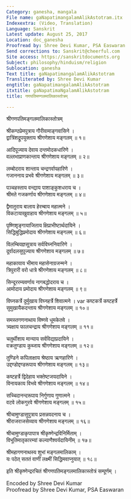 ```yaml
---
Category: ganesha, mangala
File name: gaNapatimangalamAlikAstotram.itx
Indexextra: (Video, Translation)
Language: Sanskrit
Latest update: August 25, 2017
Location: doc_ganesha
Proofread by: Shree Devi Kumar, PSA Easwaran
Send corrections to: Sanskrit@cheerful.com
Site access: https://sanskritdocuments.org
Subject: philosophy/hinduism/religion
Sublocation: ganesha
Text title: gaNapatimangalamAlikAstotram
Transliterated by: Shree Devi Kumar
engtitle: gaNapatimangalamAlikAstotram
itxtitle: gaNapatimaNgalamAlikAstotram
title: गणपतिमण्गलमालिकास्तोत्रम्

---
```

  
 श्रीगणपतिमङ्गलमालिकास्तोत्रम्   
  
श्रीकण्ठप्रेमपुत्राय गौरीवामाङ्गवासिने ।  
द्वात्रिंशद्रूपयुक्ताय श्रीगणेशाय मङ्गलम् ॥ १॥  
  
आदिपूज्याय देवाय दन्तमोदकधारिणे ।  
वल्लभाप्राणकान्ताय श्रीगणेशाय मङ्गलम् ॥ २॥  
  
लम्बोदराय शान्ताय चन्द्रगर्वापहारिणे ।  
गजाननाय प्रभवे श्रीगणेशाय मङ्गलम् ॥ ३॥  
  
पञ्चहस्ताय वन्द्याय पाशाङ्कुशधराय च ।  
श्रीमते गजकर्णाय श्रीगणेशाय मङ्गलम् ॥  ४॥  
  
द्वैमातुराय बालाय हेरम्बाय महात्मने ।  
विकटायाखुवाहाय श्रीगणेशाय मङ्गलम् ॥ ५॥  
  
पृष्णिशृङ्गायाजिताय क्षिप्राभीष्टार्थदायिने ।  
सिद्धिबुद्धिप्रमोदाय श्रीगणेशाय मङ्गलम् ॥ ६॥  
  
विलम्बियज्ञसूत्राय सर्वविघ्ननिवारिणे ।  
दूर्वादलसुपूज्याय श्रीगणेशाय मङ्गलम् ॥ ७॥  
  
महाकायाय भीमाय महासेनाग्रजन्मने ।  
त्रिपुरारी वरो धात्रे श्रीगणेशाय मङ्गलम् ॥  ८॥  
  
सिन्दूररम्यवर्णाय नागबद्धोदराय च ।  
आमोदाय प्रमोदाय श्रीगणेशाय मङ्गलम् ॥ ९॥  
  
विघ्नकर्त्रे दुर्मुखाय विघ्नहर्त्रे शिवात्मने ।  var  कष्टकर्त्रे कष्टहर्त्रे  
सुमुखायैकदन्ताय श्रीगणेशाय मङ्गलम् ॥ १०॥  
  
समस्तगणनाथाय विष्णवे धूमकेतवे ।  
त्र्यक्षाय फालचन्द्राय श्रीगणेशाय मङ्गलम् ॥ ११॥  
  
चतुर्थीशाय मान्याय सर्वविद्याप्रदायिने ।  
वक्रतुण्डाय कुब्जाय श्रीगणेशाय मङ्गलम् ॥  १२॥  
  
तुण्डिने कपिलाक्षाय श्रेष्ठाय ऋणहारिणे ।  
उद्दण्डोद्दण्डरूपाय श्रीगणेशाय मङ्गलम् ॥ १३॥  
  
कष्टहर्त्रे द्विदेहाय भक्तेष्टजयदायिने ।  
विनायकाय विभवे श्रीगणेशाय मङ्गलम् ॥ १४॥  
  
सच्चिदानन्दरूपाय निर्गुणाय गुणात्मने ।  
वटवे लोकगुरवे श्रीगणेशाय मङ्गलम् ॥ १५॥  
  
श्रीचामुण्डासुपुत्राय प्रसन्नवदनाय च ।  
श्रीराजराजसेव्याय श्रीगणेशाय मङ्गलम् ॥ १६॥  
  
श्रीचामुण्डाकृपापात्र श्रीकृष्णेन्द्रविनिर्मिताम् ।  
विभूतिमातृकारम्यां कल्याणैश्वर्यदायिनीम् ॥ १७॥  
  
श्रीमहागणनाथस्य शुभां मङ्गलमालिकाम् ।  
यः पठेत् सततं वाणीं लक्ष्मीं सिद्धिमवाप्नुयात् ॥ १८॥  
  
इति श्रीकृष्णेन्द्ररचितं श्रीगणपतिमङ्गलमालिकास्तोत्रं सम्पूर्णम् ।  
  
Encoded by Shree Devi Kumar  
Proofread by Shree Devi Kumar, PSA Easwaran  
  
